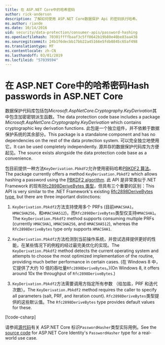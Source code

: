 ```yaml
---
title: 在 ASP.NET Core中的哈希密码
author: rick-anderson
description: 了解如何使用 ASP.NET Core数据保护 Api 的密码执行哈希。
ms.author: riande
ms.date: 10/14/2016
uid: security/data-protection/consumer-apis/password-hashing
ms.openlocfilehash: 70301ffffbaaf3c5ff0642b19b80e40be83aa438
ms.sourcegitcommit: 24b1f6decbb17bb22a45166e5fdb0845c65af498
ms.translationtype: MT
ms.contentlocale: zh-CN
ms.lasthandoff: 03/01/2019
ms.locfileid: "57039594"
---
```

# <a name="hash-passwords-in-aspnet-core"></a><span data-ttu-id="c84c1-103">在 ASP.NET Core中的哈希密码</span><span class="sxs-lookup"><span data-stu-id="c84c1-103">Hash passwords in ASP.NET Core</span></span>

<span data-ttu-id="c84c1-104">数据保护代码库包括包*Microsoft.AspNetCore.Cryptography.KeyDerivation*其中包含加密密钥派生函数。</span><span class="sxs-lookup"><span data-stu-id="c84c1-104">The data protection code base includes a package *Microsoft.AspNetCore.Cryptography.KeyDerivation* which contains cryptographic key derivation functions.</span></span> <span data-ttu-id="c84c1-105">此包是一个独立组件，并不依赖于数据保护系统的其余部分。</span><span class="sxs-lookup"><span data-stu-id="c84c1-105">This package is a standalone component and has no dependencies on the rest of the data protection system.</span></span> <span data-ttu-id="c84c1-106">可以完全独立地使用它。</span><span class="sxs-lookup"><span data-stu-id="c84c1-106">It can be used completely independently.</span></span> <span data-ttu-id="c84c1-107">源并存的数据保护代码库为方便起见。</span><span class="sxs-lookup"><span data-stu-id="c84c1-107">The source exists alongside the data protection code base as a convenience.</span></span>

<span data-ttu-id="c84c1-108">包目前提供一种方法`KeyDerivation.Pbkdf2`允许使用密码哈希[PBKDF2 算法](https://tools.ietf.org/html/rfc2898#section-5.2)。</span><span class="sxs-lookup"><span data-stu-id="c84c1-108">The package currently offers a method `KeyDerivation.Pbkdf2` which allows hashing a password using the [PBKDF2 algorithm](https://tools.ietf.org/html/rfc2898#section-5.2).</span></span> <span data-ttu-id="c84c1-109">此 API 是非常类似于.NET Framework 的现有[Rfc2898DeriveBytes 类型](/dotnet/api/system.security.cryptography.rfc2898derivebytes)，但具有三个重要的区别：</span><span class="sxs-lookup"><span data-stu-id="c84c1-109">This API is very similar to the .NET Framework's existing [Rfc2898DeriveBytes type](/dotnet/api/system.security.cryptography.rfc2898derivebytes), but there are three important distinctions:</span></span>

1. <span data-ttu-id="c84c1-110">`KeyDerivation.Pbkdf2`方法支持使用多个 PRFs (目前`HMACSHA1`， `HMACSHA256`，和`HMACSHA512`)，而`Rfc2898DeriveBytes`类型仅支持`HMACSHA1`。</span><span class="sxs-lookup"><span data-stu-id="c84c1-110">The `KeyDerivation.Pbkdf2` method supports consuming multiple PRFs (currently `HMACSHA1`, `HMACSHA256`, and `HMACSHA512`), whereas the `Rfc2898DeriveBytes` type only supports `HMACSHA1`.</span></span>

2. <span data-ttu-id="c84c1-111">`KeyDerivation.Pbkdf2`方法检测到当前操作系统，并尝试选择提供更好的性能，在某些情况下的例程的经过最完美优化的实现。</span><span class="sxs-lookup"><span data-stu-id="c84c1-111">The `KeyDerivation.Pbkdf2` method detects the current operating system and attempts to choose the most optimized implementation of the routine, providing much better performance in certain cases.</span></span> <span data-ttu-id="c84c1-112">(在 Windows 8 中，它提供了大约 10 倍的吞吐量`Rfc2898DeriveBytes`。)</span><span class="sxs-lookup"><span data-stu-id="c84c1-112">(On Windows 8, it offers around 10x the throughput of `Rfc2898DeriveBytes`.)</span></span>

3. <span data-ttu-id="c84c1-113">`KeyDerivation.Pbkdf2`方法需要调用方指定所有参数 （给加盐，PRF 和迭代次数）。</span><span class="sxs-lookup"><span data-stu-id="c84c1-113">The `KeyDerivation.Pbkdf2` method requires the caller to specify all parameters (salt, PRF, and iteration count).</span></span> <span data-ttu-id="c84c1-114">`Rfc2898DeriveBytes`类型提供的这些默认值。</span><span class="sxs-lookup"><span data-stu-id="c84c1-114">The `Rfc2898DeriveBytes` type provides default values for these.</span></span>

[!code-csharp[](password-hashing/samples/passwordhasher.cs)]

<span data-ttu-id="c84c1-115">请参阅[源代码](https://github.com/aspnet/Identity/blob/master/src/Core/PasswordHasher.cs)有关 ASP.NET Core 标识`PasswordHasher`类型实际用例。</span><span class="sxs-lookup"><span data-stu-id="c84c1-115">See the [source code](https://github.com/aspnet/Identity/blob/master/src/Core/PasswordHasher.cs) for ASP.NET Core Identity's `PasswordHasher` type for a real-world use case.</span></span>
